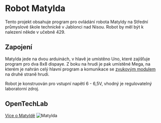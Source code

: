 # Robot Matylda
Tento projekt obsahuje program pro ovládání robota Matyldy na Střední průmyslové škole technické v Jablonci nad Nisou. Robot by měl být k nalezení někde v učebně 429.

## Zapojení
Matylda jede na dvou arduinách, v hlavě je umístěno Uno, které zajišťuje program pro dva 8x8 dispaye. Z boku na hrudi je pak umístěné Mega, na kterém je nahrán celý hlavní program a komunikace se [zvukovým modulem](https://dratek.cz/arduino/4857-hlasovy-modul-s-integrovanym-mp3-prehravacem-dfplayer.html?gad_source=1&gclid=CjwKCAiApaarBhB7EiwAYiMwqtUecnrtwe2t614Tmao8x_ayhX7_WxAD3FYMA9HGZusC4rC5P0ev0hoCVJUQAvD_BwE) na druhé straně hrudi.

Robot je konstruován pro vstupní napětí 6 - 6,5V, vhodný je regulovatelný laboratorní zdroj.

## OpenTechLab
[Více o Matyldě](https://robot-matylda.webnode.cz/)
![Matylda](https://cdn.discordapp.com/attachments/803367807496355861/1180066093184847903/IMG_20231201_093545.jpg?ex=657c1131&is=65699c31&hm=35b5eb36ebc468a995f44434e455a4c443abc6418e279b70b73655ef0da860da&)
